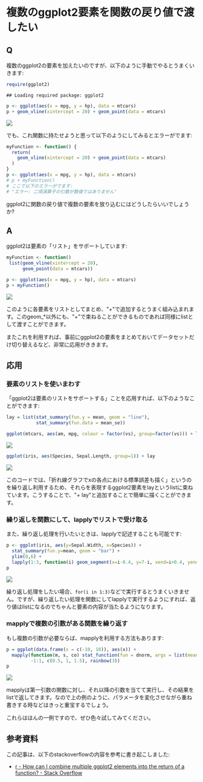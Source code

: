 # 複数のggplot2要素を関数の戻り値で渡したい

## Q

複数のggplot2の要素を加えたいのですが、以下のように手動でやるとうまくいきます:

```r
require(ggplot2)
```

```
## Loading required package: ggplot2
```

```r
p <- ggplot(aes(x = mpg, y = hp), data = mtcars)
p + geom_vline(xintercept = 20) + geom_point(data = mtcars)
```

![](07-ggplot2_element_function_files/figure-epub3/unnamed-chunk-1-1.png)<!-- -->

でも、これ関数に持たせようと思って以下のようにしてみるとエラーがでます:

```r
myFunction <- function() {
  return(
    geom_vline(xintercept = 20) + geom_point(data = mtcars)
  )
}
p <- ggplot(aes(x = mpg, y = hp), data = mtcars)
# p + myFunction()
# ここで以下のエラーがでます:
# "エラー: 二項演算子の引数が数値ではありません"
```

ggplot2に関数の戻り値で複数の要素を放り込むにはどうしたらいいでしょうか?

## A

ggplot2は要素の「リスト」をサポートしています:

```r
myFunction <- function()
 list(geom_vline(xintercept = 20),
      geom_point(data = mtcars))

p <- ggplot(aes(x = mpg, y = hp), data = mtcars)
p + myFunction()
```

![](07-ggplot2_element_function_files/figure-epub3/unnamed-chunk-3-1.png)<!-- -->

このように各要素をリストとしてまとめ、"+"で追加するとうまく組み込まれます。このgeom_*以外にも、"+"で束ねることができるものであれば同様にlistとして渡すことができます。

またこれを利用すれば、事前にggplot2の要素をまとめておいてデータセットだけ切り替えるなど、非常に応用がききます。

## 応用

### 要素のリストを使いまわす
「ggplot2は要素のリストをサポートする」ことを応用すれば、以下のようなことができます:


```r
lay = list(stat_summary(fun.y = mean, geom = "line"),
           stat_summary(fun.data = mean_se))

ggplot(mtcars, aes(am, mpg, colour = factor(vs), group=factor(vs))) + lay
```

![](07-ggplot2_element_function_files/figure-epub3/unnamed-chunk-4-1.png)<!-- -->

```r
ggplot(iris, aes(Species, Sepal.Length, group=1)) + lay
```

![](07-ggplot2_element_function_files/figure-epub3/unnamed-chunk-4-2.png)<!-- -->

このコードでは、「折れ線グラフでxの各点における標準誤差も描く」というのを繰り返し利用するため、それらを表現するggplot2要素をlayというlistに束ねています。こうすることで、"+ lay"と追加することで簡単に描くことができます。

### 繰り返しを関数にして、lapplyでリストで受け取る
また、繰り返し処理を行いたいときは、lapplyで記述することも可能です:


```r
p <- ggplot(iris, aes(y=Sepal.Width, x=Species)) +
  stat_summary(fun.y=mean, geom = "bar") + 
  ylim(0,6) + 
  lapply(1:3, function(i) geom_segment(x=i-0.4, y=7-i, xend=i+0.4, yend=7-i))
p
```

![](07-ggplot2_element_function_files/figure-epub3/unnamed-chunk-5-1.png)<!-- -->

繰り返し処理をしたい場合、`for(i in 1:3)`などで実行するとうまくいきません。ですが、繰り返したい処理を関数にしてlapplyで実行するようにすれば、返り値はlistになるのでちゃんと要素の内容が当たるようになります。

### mapplyで複数の引数がある関数を繰り返す
もし複数の引数が必要ならば、mapplyを利用する方法もあります:


```r
p = ggplot(data.frame(x = c(-10, 10)), aes(x)) +
  mapply(function(m, s, co) stat_function(fun = dnorm, args = list(mean = m, sd = s), colour = co), 
         -1:1, c(0.5, 1, 1.5), rainbow(3))
p
```

![](07-ggplot2_element_function_files/figure-epub3/unnamed-chunk-6-1.png)<!-- -->

mapplyは第一引数の関数に対し、それ以降の引数を当てて実行し、その結果をlistで返してきます。なので上の例のように、パラメータを変化させながら重ね書きする時などはきっと重宝するでしょう。

これらはほんの一例ですので、ぜひ色々試してみてください。


## 参考資料

この記事は、以下のstackoverflowの内容を参考に書き起こしました:

- [r - How can I combine multiple ggplot2 elements into the return of a function? - Stack Overflow](http://stackoverflow.com/questions/4835332/how-can-i-combine-multiple-ggplot2-elements-into-the-return-of-a-function)
